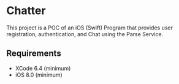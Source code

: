 # Chatter

This project is a POC of an iOS (Swift) Program that provides user registration, authentication, and Chat using the Parse Service.


## Requirements
* XCode 6.4 (minimum)
* iOS 8.0 (minimum)


